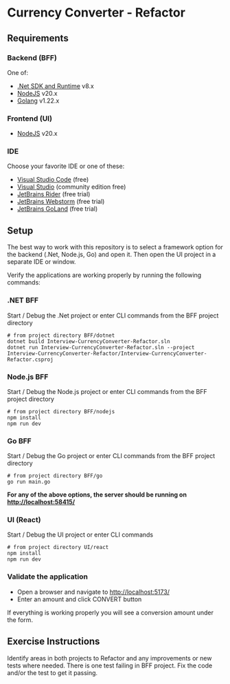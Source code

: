 # Currency Converter - Refactor
## Requirements
### Backend (BFF)
One of:
- [.Net SDK and Runtime](https://dotnet.microsoft.com/en-us/download/dotnet/8.0) v8.x
- [NodeJS](https://nodejs.org/en/download) v20.x
- [Golang](https://go.dev/) v1.22.x
### Frontend (UI)
- [NodeJS](https://nodejs.org/en/download) v20.x

### IDE
Choose your favorite IDE or one of these:
  - [Visual Studio Code](https://code.visualstudio.com/download) (free)
  - [Visual Studio](https://visualstudio.microsoft.com/downloads/) (community edition free)
  - [JetBrains Rider](https://www.jetbrains.com/rider/) (free trial)
  - [JetBrains Webstorm](https://www.jetbrains.com/webstorm/) (free trial)
  - [JetBrains GoLand](https://www.jetbrains.com/goland) (free trial)

## Setup
The best way to work with this repository is to select a framework option for the backend (.Net, Node.js, Go) and open it. Then open the UI project in a separate IDE or window.

Verify the applications are working properly by running the following commands:

### .NET BFF
Start / Debug the .Net project or enter CLI commands from the BFF project directory

```shell
# from project directory BFF/dotnet
dotnet build Interview-CurrencyConverter-Refactor.sln
dotnet run Interview-CurrencyConverter-Refactor.sln --project Interview-CurrencyConverter-Refactor/Interview-CurrencyConverter-Refactor.csproj
```
### Node.js BFF
Start / Debug the Node.js project or enter CLI commands from the BFF project directory

```shell
# from project directory BFF/nodejs
npm install
npm run dev
```
### Go BFF
Start / Debug the Go project or enter CLI commands from the BFF project directory

```shell
# from project directory BFF/go
go run main.go
```

**For any of the above options, the server should be running on [http://localhost:58415/](http://localhost:58415/)**

### UI (React)

Start / Debug the UI project or enter CLI commands
```shell
# from project directory UI/react
npm install
npm run dev
```

### Validate the application
- Open a browser and navigate to [http://localhost:5173/](http://localhost:5173/)
- Enter an amount and click CONVERT button

If everything is working properly you will see a conversion amount under the form.

## Exercise Instructions

Identify areas in both projects to Refactor and any improvements or new tests where needed. 
There is one test failing in BFF project. Fix the code and/or the test to get it passing. 

